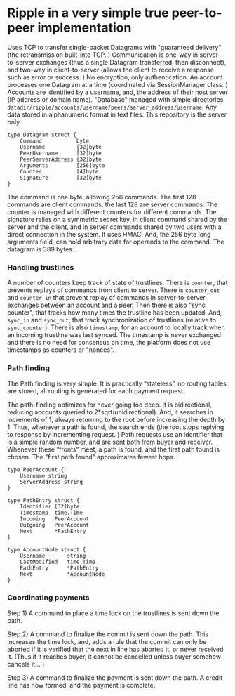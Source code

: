 # Ripple in a very simple true peer-to-peer implementation

Uses TCP to transfer single-packet Datagrams with "guaranteed delivery" (the retransmission built-into TCP. ) Communication is one-way in server-to-server exchanges (thus a single Datagram transferred, then disconnect), and two-way in client-to-server (allows the client to receive a response such as error or success. ) No encryption, only authentication. An account processes one Datagram at a time (coordinated via SessionManager class. ) Accounts are identified by a username, and, the address of their host server (IP address or domain name). "Database" managed with simple directories, `datadir/ripple/accounts/username/peers/server_address/username`. Any data stored in alphanumeric format in text files. This repository is the server only.

    type Datagram struct {
        Command           byte
        Username          [32]byte
        PeerUsername      [32]byte
        PeerServerAddress [32]byte
        Arguments         [256]byte
        Counter           [4]byte
        Signature         [32]byte
    }

The command is one byte, allowing 256 commands. The first 128 commands are client commands, the last 128 are server commands. The counter is managed with different counters for different commands. The signature relies on a symmetric secret key, in client command shared by the server and the client, and in server commands shared by two users with a direct connection in the system. It uses HMAC. And, the 256 byte long arguments field, can hold arbitrary data for operands to the command. The datagram is 389 bytes.

### Handling trustlines

A number of counters keep track of state of trustlines. There is `counter`, that prevents replays of commands from client to server. There is `counter_out` and `counter_in` that prevent replay of commands in server-to-server exchanges between an account and a peer. Then there is also "sync counter", that tracks how many times the trustline has been updated. And, `sync_in` and `sync_out`, that track synchronization of trustlines (relative to `sync_counter`). There is also `timestamp`, for an account to locally track when an incoming trustline was last synced. The timestamp is never exchanged and there is no need for consensus on time, the platform does not use timestamps as counters or "nonces".

### Path finding

The Path finding is very simple. It is practically “stateless”, no routing tables are stored, all routing is generated for each payment request.

The path-finding optimizes for never going too deep. It is bidirectional, reducing accounts queried to 2*sqrt(unidirectional). And, it searches in increments of 1, always returning to the root before increasing the depth by 1. Thus, whenever a path is found, the search ends (the root stops replying to response by incrementing request. ) Path requests use an identifier that is a simple random number, and are sent both from buyer and receiver. Whenever these “fronts” meet, a path is found, and the first path found is chosen. The "first path found" approximates fewest hops.

    type PeerAccount {
        Username string
        ServerAddress string
    }
    
    type PathEntry struct {
        Identifier [32]byte
        Timestamp  time.Time
        Incoming   PeerAccount
        Outgoing   PeerAccount
        Next       *PathEntry
    }
    
    type AccountNode struct {
        Username       string
        LastModified   time.Time
        PathEntry      *PathEntry
        Next           *AccountNode
    }

### Coordinating payments

Step 1) A command to place a time lock on the trustlines is sent down the path. 

Step 2) A command to finalize the commit is sent down the path. This increases the time lock, and, adds a rule that the commit can only be aborted if it is verified that the next in line has aborted it, or never received it. (Thus if it reaches buyer, it cannot be cancelled unless buyer somehow cancels it... )

Step 3) A command to finalize the payment is sent down the path. A credit line has now formed, and the payment is complete.

